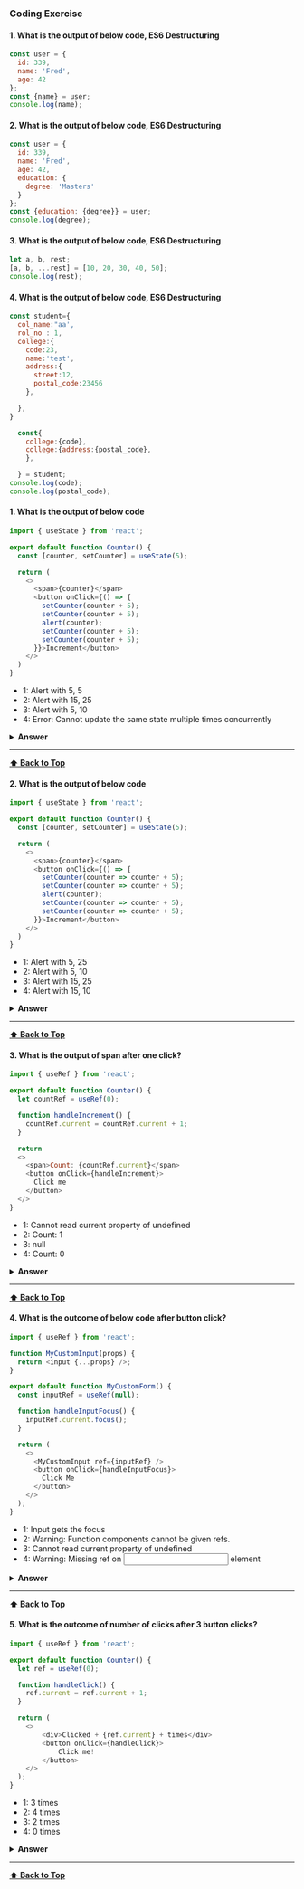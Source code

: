 ### Coding Exercise

#### 1. What is the output of below code, ES6 Destructuring
```javascript
const user = {
  id: 339,
  name: 'Fred',
  age: 42
};
const {name} = user;
console.log(name);
```
#### 2. What is the output of below code, ES6 Destructuring
```javascript
const user = {
  id: 339,
  name: 'Fred',
  age: 42,
  education: {
    degree: 'Masters'
  }
};
const {education: {degree}} = user;
console.log(degree); 
```
#### 3. What is the output of below code, ES6 Destructuring
```javascript
let a, b, rest;
[a, b, ...rest] = [10, 20, 30, 40, 50];
console.log(rest); 
```
#### 4. What is the output of below code, ES6 Destructuring
```javascript
const student={
  col_name:"aa',
  rol_no : 1,
  college:{
    code:23,
    name:'test',
    address:{
      street:12,
      postal_code:23456
    },

  },
}

  const{
    college:{code},
    college:{address:{postal_code},
    },

  } = student;
console.log(code);
console.log(postal_code);

```

#### 1. What is the output of below code

```javascript
import { useState } from 'react';

export default function Counter() {
  const [counter, setCounter] = useState(5);

  return (
    <>
      <span>{counter}</span>
      <button onClick={() => {
        setCounter(counter + 5);
        setCounter(counter + 5);
        alert(counter);
        setCounter(counter + 5);
        setCounter(counter + 5);
      }}>Increment</button>
    </>
  )
}
```

- 1: Alert with 5, 5
- 2: Alert with 15, 25
- 3: Alert with 5,  10
- 4: Error: Cannot update the same state multiple times concurrently

<details><summary><b>Answer</b></summary>
<p>

##### Answer: 3
State values are fixed(i.e, default value 5) in each render and setting the state only changes it for the next render. React will wait untill all the code executed with in an event handler before your state updates follwed by re-rendering the UI. Also, all the 3 setter function calls are replacing the calculated value. Hence, irrespective of how many times you call `setCounter(counter + 5)` the final value is 10(5+5).

This can be visuallized by substituting with state variable values in the particular render,
```javascript
      <button onClick={() => {
        setCounter(5 + 5);
        setCounter(5 + 5);
        alert(5);
        setCounter(5 + 5);
        setCounter(5 + 5);
      }}>Increment</button>
```
</p>
</details>

---

**[⬆ Back to Top](#table-of-contents)**

#### 2. What is the output of below code

```javascript
import { useState } from 'react';

export default function Counter() {
  const [counter, setCounter] = useState(5);

  return (
    <>
      <span>{counter}</span>
      <button onClick={() => {
        setCounter(counter => counter + 5);
        setCounter(counter => counter + 5);
        alert(counter);
        setCounter(counter => counter + 5);
        setCounter(counter => counter + 5);
      }}>Increment</button>
    </>
  )
}
```

- 1: Alert with 5, 25
- 2: Alert with 5, 10
- 3: Alert with 15, 25
- 4: Alert with 15, 10

<details><summary><b>Answer</b></summary>
<p>

##### Answer: 1

React queues all the updater functions(e.g, counter => counter + 5) which will be processed after all the code inside event handler has been executed. During the next re-render(state update through setState), React goes through the queue and increment the counter based on the previous value in each function call. So the final value of counter becomes 25(initial value 5 + 5 + 5 + 5 + 5) whereas the alert shows default value 5 because the counter value won't be updated by that time.

</p>
</details>

---

**[⬆ Back to Top](#table-of-contents)**

#### 3. What is the output of span after one click?

```javascript
import { useRef } from 'react';

export default function Counter() {
  let countRef = useRef(0);

  function handleIncrement() {
    countRef.current = countRef.current + 1;
  }

  return 
  <>
    <span>Count: {countRef.current}</span>
    <button onClick={handleIncrement}>
      Click me
    </button>
  </>
}
```

- 1: Cannot read current property of undefined
- 2: Count: 1
- 3: null
- 4: Count: 0

<details><summary><b>Answer</b></summary>
<p>

##### Answer: 4

In React, every update has two phases. 
1. **Render:** This is where React calls the components in order to output something on the screen
2. **Commit:** React applies changes to the DOM

Any updates to the ref will be reflected only in the commit phase. In other words, React sets **counterRef.current** during the commit phase. Hence, **countRef.current** always holds value `0` irrespective of how many times the Increment button clicked.
</p>
</details>

---

**[⬆ Back to Top](#table-of-contents)**

#### 4. What is the outcome of below code after button click?

```javascript
import { useRef } from 'react';

function MyCustomInput(props) {
  return <input {...props} />;
}

export default function MyCustomForm() {
  const inputRef = useRef(null);

  function handleInputFocus() {
    inputRef.current.focus();
  }

  return (
    <>
      <MyCustomInput ref={inputRef} />
      <button onClick={handleInputFocus}>
        Click Me
      </button>
    </>
  );
}
```

- 1: Input gets the focus
- 2: Warning: Function components cannot be given refs.
- 3: Cannot read current property of undefined
- 4: Warning: Missing ref on <input /> element

<details><summary><b>Answer</b></summary>
<p>

##### Answer: 2
By default, React does not allow a component access the DOM nodes of other components even for child components. If you still try to access the DOM nodes directly then you will receive below error:

```javascript
Warning: Function components cannot be given refs. Attempts to access this ref will fail. Did you mean to use React.forwardRef()?
```

This issue can be fixed by wrapping the **<MyCustomInput />** component with `forwardRef` function which accepts ref as the second argument which can be used on the **<input />** element as **ref={ref}**

</p>
</details>

---

**[⬆ Back to Top](#table-of-contents)**

#### 5. What is the outcome of number of clicks after 3 button clicks?

```javascript
import { useRef } from 'react';

export default function Counter() {
  let ref = useRef(0);

  function handleClick() {
    ref.current = ref.current + 1;
  }

  return (
    <>
		<div>Clicked + {ref.current} + times</div>
		<button onClick={handleClick}>
			Click me!
		</button>
    </>
  );
}
```

- 1: 3 times
- 2: 4 times
- 3: 2 times
- 4: 0 times

<details><summary><b>Answer</b></summary>
<p>

##### Answer: 4
If you try to use **{ref.current}** in the render method, the number won’t be updated on click. This is because **ref.current** does not trigger a re-render unlike state. This property is mainly used to read and write the values inside event handler or outside the render method.
</p>
</details>

---

**[⬆ Back to Top](#table-of-contents)**
